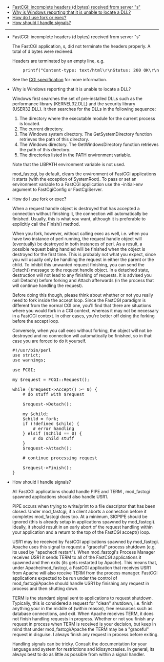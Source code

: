 *   [FastCGI: incomplete headers (d bytes) received from server "s"](#incomplete_headers)
*   [Why is Windows reporting that it is unable to locate a DLL?](#windows_dll)
*   [How do I use fork or exec?](#fork)
*   [How should I handle signals?](#signals)

* * *

*   <a name="incomplete_headers">FastCGI: incomplete headers (d bytes) received from server "s"</a>  

    The FastCGI application, s, did not terminate the headers properly. A total of d bytes were recieved.

    Headers are terminated by an empty line, e.g.

    <pre>    printf("Content-type: text/html\r\nStatus: 200 OK\r\n\r\n");
    </pre>

    See the [CGI specification](https://www.w3.org/CGI/) for more information.

*   <a name="windows_dll">Why is Windows reporting that it is unable to locate a DLL?</a>  

    Windows first searches the set of pre-installed DLLs such as the performance library (KERNEL32.DLL) and the security library (USER32.DLL). It then searches for the DLLs in the following sequence:

    1.  The directory where the executable module for the current process is located.
    2.  The current directory.
    3.  The Windows system directory. The GetSystemDirectory function retrieves the path of this directory.
    4.  The Windows directory. The GetWindowsDirectory function retrieves the path of this directory.
    5.  The directories listed in the PATH environment variable.

    Note that the LIBPATH environment variable is not used.

    mod_fastcgi, by default, clears the environment of FastCGI applications it starts (with the exception of SystemRoot). To pass or set an environment variable to a FastCGI application use the -initial-env argument to FastCgiConfig or FastCgiServer.

*   <a name="fork">How do I use fork or exec?</a>

    When a request handle object is destroyed that has accepted a connection without finishing it, the connection will automatically be finished. Usually, this is what you want, although it is preferable to explicitly call the Finish() method.

    When you fork, however, without calling exec as well, i.e. when you have two instance of perl running, the request handle object will (eventually) be destroyed in both instances of perl. As a result, a possible request being handled will be finished when the object is destroyed for the first time. This is probably not what you expect, since you will usually only be handling the request in either the parent or the child. To inhibit this unwanted request finishing, you can send the Detach() message to the request handle object. In a detached state, destruction will not lead to any finishing of requests. It is advised you call Detach() before forking and Attach afterwards (in the process that will continue handling the request).

    Before doing this though, please think about whether or not you really need to fork inside the accept loop. Since the FastCGI paradigm is different from the normal CGI one, you'll find that there are situations where you would fork in a CGI context, whereas it may not be necessary in a FastCGI context. In other cases, you're better off doing the forking before the accept loop.

    Conversely, when you call exec without forking, the object will not be destroyed and no connection will automatically be finished, so in that case you are forced to do it yourself.

    <pre>#!/usr/bin/perl
    use strict;
    use warnings;

    use FCGI;

    my $request = FCGI::Request();

    while ($request->Accept() >= 0) {
        # do stuff with $request

        $request->Detach();

        my $child;
        $child = fork;
        if (!defined $child) {
            # error handling
        } elsif ($child == 0) {
            # do child stuff
        }
        $request->Attach();

        # continue processing request

        $request->Finish();
    }
    </pre>

*   <a name="signals">How should I handle signals?</a>

    All FastCGI applications should handle PIPE and TERM , mod_fastcgi spawned applications should also handle USR1.

    PIPE occurs when trying to write/print to a file descriptor that has been closed. Under mod_fastcgi, if a client aborts a connection before it completes mod_fastcgi does too. At a minimum, SIGPIPE should be ignored (this is already setup in applications spawned by mod_fastcgi). Ideally, it should result in an early abort of the request handling within your application and a return to the top of the FastCGI accept() loop.

    USR1 may be received by FastCGI applications spawned by mod_fastcgi. Apache uses this signal to request a "graceful" process shutdown (e.g. its used by "apachectl restart"). When mod_fastcgi's Process Manager receives USR1 it sends TERM to all of the FastCGI applications it spawned and then exits (its gets restarted by Apache). This means that, under Apache/mod_fastcgi, a FastCGI application that receives USR1 from Apache will also receive TERM from the process manager. FastCGI applications expected to be run under the control of mod_fastcgi/Apache should handle USR1 by finishing any request in process and then shutting down.

    TERM is the standard signal sent to applications to request shutdown. Typically, this is considered a request for "clean" shutdown, i.e. finish anything your in the middle of (within reason), free resources such as database connections, and exit. When Apache receives TERM, it does not finish handling requests in progress. Whether or not you finish any request in process when TERM is received is your decision, but keep in mind that under mod_fastcgi/Apache the TERM may be a "graceful" request in disguise. I always finish any request in process before exiting.

    Handling signals can be tricky. Consult the documentation for your language and system for restrictions and idiosyncrasies. In general, its always best to do as little as possible from within a signal handler.
